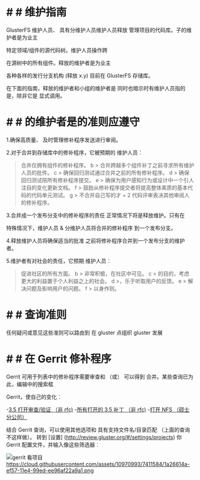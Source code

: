 # # # 维护指南

GlusterFS 维护人员、 具有分维护人员维护人员释放
管理项目的代码库。子的维护者是为业主

特定领域/组件的源代码树。维护人员操作跨

在源树中的所有组件。释放的维护者是为业主

各种各样的发行分支机构 (释放 x.y) 目前在 GlusterFS
存储库。

在下面的指南，释放的维护者和小组的维护者是
同时也暗示时有维护人员指的是，除非它是
显式调用。

# # # 的维护者是的准则应遵守

1.确保高质量、 及时管理修补程序发送进行审阅。

2.对于合并到存储库中的修补程序，它被预期的
维护人员︰

> 合并仅拥有组件的修补程序。
b > 合并跨越多个组件补丁之前寻求所有维护人员的批件。
c > 确保回归测试通过合并之前的所有修补程序。
d > 确保回归测试陪所有修补程序提交。
e > 确保为用户感知行为或设计中一个引人注目的变化更新文档。
f > 鼓励从修补程序提交者将提高整体素质的基本代码的代码单元测试。
g > 不合并自己写的才 + 2 代码评审表决其他审阅人的修补程序。

3.合并成一个发布分支中的修补程序的责任
正常情况下将是释放维护。只有在

特殊情况下，维护人员 & 分维护人员将合并的修补程序
到一个发布分支。

4.释放维护人员将确保适当的批准
之前将修补程序合并到一个发布分支的维护者。

5.维护者有对社会的责任，它预期
维护人员︰

> 促进社区的所有方面。
b > 非常积极，在社区中可见。
c > 的目的，考虑更大的利益置于个人利益之上的社会。
d >，乐于听取用户的反馈。
e > 解决问题及影响用户的问题。
f > 以身作则。

# # # 查询准则

任何疑问或意见这些准则可以路由到
在 gluster 点组织 gluster 发展

# # # 在 Gerrit 修补程序

Gerrit 可用于列表中的修补程序需要审查和 （或） 可以得到
合并。某些查询已为此，编辑中的搜索框

Gerrit，使自己的变化︰

-[3.5 打开审查/验证 （非
rfc)](http://review.gluster.org/#/q/project:glusterfs+branch:release-3.5+status:open+%28label:Code-Review%253D%252B1+OR+label:Code-Review%253D%252B2+OR+label:Verified%253D%252B1%29+NOT+topic:rfc+NOT+label:Code-Review%253D-2,n,z)
-[所有打开的 3.5 补丁 （非
rfc)](http://review.gluster.org/#/q/project:glusterfs+branch:release-3.5+status:open+NOT+topic:rfc,n,z)
-[打开 NFS （硕士
分公司）](http://review.gluster.org/#/q/project:glusterfs+branch:master+status:open+message:nfs,n,z)

结合 Gerrit 查询，可以使用其他选项和
具有支持文件名/目录匹配 （上面的查询不这样做）。
转到 [设置] (http://review.gluster.org/#/settings/projects)
你 Gerrit 配置文件，并输入像这些筛选器︰

![gerrit 看项目]() https://cloud.githubusercontent.com/assets/10970993/7411584/1a26614a-ef57-11e4-99ed-ee96af22a9a1.png

